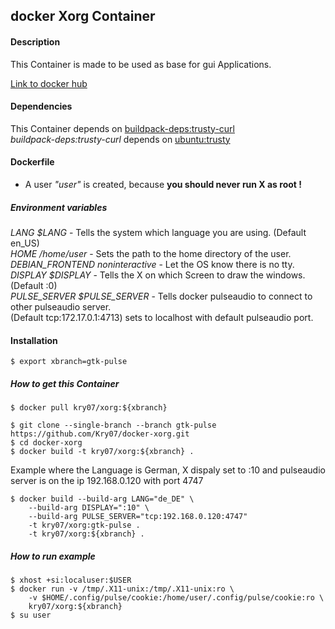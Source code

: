 docker Xorg Container
---------------------

#### Description
This Container is made to be used as base for gui Applications.

[Link to docker hub](https://hub.docker.com/r/kry07/xorg/)

#### Dependencies
This Container depends on [buildpack-deps:trusty-curl](https://hub.docker.com/_/buildpack-deps/)  
*buildpack-deps:trusty-curl* depends on [ubuntu:trusty](https://hub.docker.com/_/ubuntu/)

#### Dockerfile

- A user *"user"* is created, because **you should never run X as root !**

##### Environment variables
*LANG $LANG* - Tells the system which language you are using. (Default en_US)  
*HOME /home/user* - Sets the path to the home directory of the user.  
*DEBIAN_FRONTEND noninteractive* - Let the OS know there is no tty.  
*DISPLAY $DISPLAY* - Tells the X on which Screen to draw the windows. (Default :0)  
*PULSE_SERVER $PULSE_SERVER* - Tells docker pulseaudio to connect to other pulseaudio server.  
 (Default tcp:172.17.0.1:4713) sets to localhost with default pulseaudio port.  

#### Installation
```
$ export xbranch=gtk-pulse
```

##### How to get this Container
```
$ docker pull kry07/xorg:${xbranch}
```

```
$ git clone --single-branch --branch gtk-pulse https://github.com/Kry07/docker-xorg.git
$ cd docker-xorg
$ docker build -t kry07/xorg:${xbranch} .
```

Example where the Language is German, X dispaly set to :10 and 
pulseaudio server is on the ip 192.168.0.120 with port 4747
```
$ docker build --build-arg LANG="de_DE" \
	--build-arg DISPLAY=":10" \
	--build-arg PULSE_SERVER="tcp:192.168.0.120:4747"
	-t kry07/xorg:gtk-pulse .
	-t kry07/xorg:${xbranch} .
```

##### How to run example
```
$ xhost +si:localuser:$USER
$ docker run -v /tmp/.X11-unix:/tmp/.X11-unix:ro \
	-v $HOME/.config/pulse/cookie:/home/user/.config/pulse/cookie:ro \
	kry07/xorg:${xbranch}
$ su user
```
